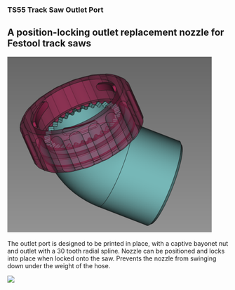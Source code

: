 ### TS55 Track Saw Outlet Port

## A position-locking outlet replacement nozzle for Festool track saws

![](../images/TS55_render.png)

The outlet port is designed to be printed in place, with a captive bayonet
nut and outlet with a 30 tooth radial spline. Nozzle can be positioned and
locks into place when locked onto the saw. Prevents the nozzle from
swinging down under the weight of the hose.

![](../images/ts55_demo.webp)
